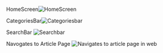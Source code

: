 HomeScreen![HomeScreen](https://github.com/user-attachments/assets/e3b7bc26-0a5e-43f3-9531-738a67da7111) 

CategoriesBar![Categoriesbar](https://github.com/user-attachments/assets/69331ef6-9785-48b5-8c95-84ab7e25527f)

SearchBar  ![Searchbar](https://github.com/user-attachments/assets/44416003-160d-40c3-b44a-3a5b6c13d0de)

Navogates to Article Page ![Navigates to article page in web](https://github.com/user-attachments/assets/b34ae17f-01b5-4243-9088-ee48cac1b5a1)





